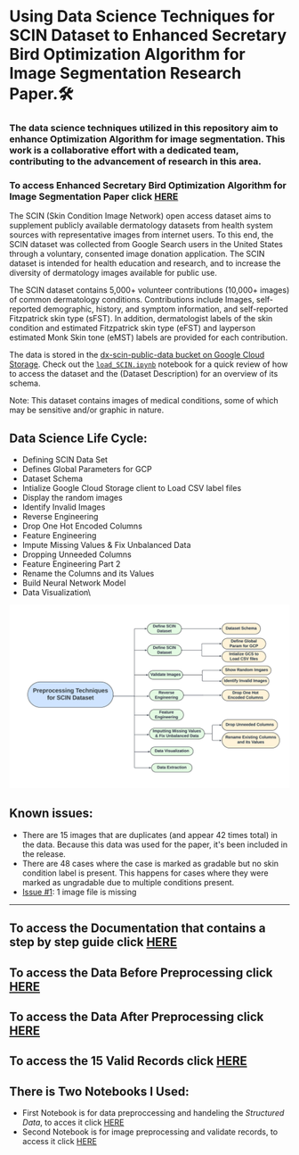 # Using Data Science Techniques for SCIN Dataset to Enhanced Secretary Bird Optimization Algorithm for Image Segmentation Research Paper.🛠️

### The data science techniques utilized in this repository aim to enhance Optimization Algorithm for image segmentation. This work is a collaborative effort with a dedicated team, contributing to the advancement of research in this area.

### To access Enhanced Secretary Bird Optimization Algorithm for Image Segmentation Paper click [HERE](https://github.com/sahermuhamed1/Predictive-Modeling-for-Skin-Condition-Image-Network-SCIN-/blob/main/An%20Enhanced%20Secretary%20Bird%20Optimization%20Algorithm%20for%20Image.pdf)

The SCIN (Skin Condition Image Network) open access dataset aims to supplement publicly available dermatology datasets from health system sources with representative images from internet users. To this end, the SCIN dataset was collected from Google Search users in the United States through a voluntary, consented image donation application. The SCIN dataset is intended for health education and research, and to increase the diversity of dermatology images available for public use.

The SCIN dataset contains 5,000+ volunteer contributions (10,000+ images) of common dermatology conditions. Contributions include Images, self-reported demographic, history, and symptom information, and self-reported Fitzpatrick skin type (sFST). In addition, dermatologist labels of the skin condition and estimated Fitzpatrick skin type (eFST) and layperson estimated Monk Skin tone (eMST) labels are provided for each contribution.

The data is stored in the [dx-scin-public-data bucket on Google Cloud Storage](https://console.cloud.google.com/storage/browser/dx-scin-public-data). Check out the [`load_SCIN.ipynb`](load_SCIN.ipynb) notebook for a quick review of how to access the dataset and the (Dataset Description) for an overview of its schema.

Note: This dataset contains images of medical conditions, some of which may be sensitive and/or graphic in nature.

## Data Science Life Cycle:

*   Defining SCIN Data Set
* 	Defines Global Parameters for GCP
*   Dataset Schema
*   Intialize Google Cloud Storage client to Load CSV label files
*   Display the random images
*   Identify Invalid Images
*   Reverse Engineering
*   Drop One Hot Encoded Columns
*   Feature Engineering
*   Impute Missing Values & Fix Unbalanced Data
*   Dropping Unneeded Columns
*   Feature Engineering Part 2
*   Rename the Columns and its Values
*   Build Neural Network Model
*   Data Visualization\


![Flow Chart](Flow%20Chart.png)


## Known issues:

* There are 15 images that are duplicates (and appear 42 times total) in the data. Because this data was used for the paper, it's been included in the release.
* There are 48 cases where the case is marked as gradable but no skin condition
  label is present. This happens for cases where they were marked as ungradable
  due to multiple conditions present.
* [Issue #1](https://github.com/google-research-datasets/scin/issues/1): 1 image file is missing


---


## To access the Documentation that contains a step by step guide click [HERE](https://github.com/sahermuhamed1/Predictive-Modeling-for-Skin-Condition-Image-Network-SCIN-/blob/main/Data%20Preprocessing%20Documentation.docx)

## To access the Data Before Preprocessing click [HERE](https://github.com/sahermuhamed1/Predictive-Modeling-for-Skin-Condition-Image-Network-SCIN-/blob/main/Original_dataset.csv)

## To access the Data After Preprocessing click [HERE](https://github.com/sahermuhamed1/Predictive-Modeling-for-Skin-Condition-Image-Network-SCIN-/blob/main/Preproccessed_dataset.csv)

## To access the 15 Valid Records click [HERE](https://github.com/sahermuhamed1/Predictive-Modeling-for-Skin-Condition-Image-Network-SCIN-/blob/main/Val_Samples.csv)

## There is Two Notebooks I Used:

*  First Notebook is for data preproccessing and handeling the *Structured Data*, to acces it click [HERE](https://github.com/sahermuhamed1/Predictive-Modeling-for-Skin-Condition-Image-Network-SCIN-/blob/main/scin_notebook.ipynb)
*  Second Notebook is for image preprocessing and validate records, to access it click [HERE](https://github.com/sahermuhamed1/Predictive-Modeling-for-Skin-Condition-Image-Network-SCIN-/blob/main/preprocessing.ipynb)



